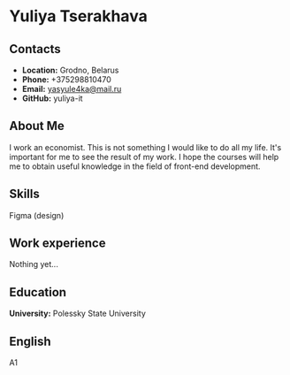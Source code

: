 # Yuliya Tserakhava #

## Contacts ##
* **Location:** Grodno, Belarus 
* **Phone:**  +375298810470
* **Email:** yasyule4ka@mail.ru
* **GitHub:** yuliya-it

## About Me ##
I work an economist. This is not something I would like to do all my life. It's important for me to see the result of my work. I hope the courses will help me to obtain useful knowledge in the field of front-end development.

## Skills ##
Figma (design)

## Work experience ##
Nothing yet...

## Education ##
**University:** Polessky State University

## English ##
A1